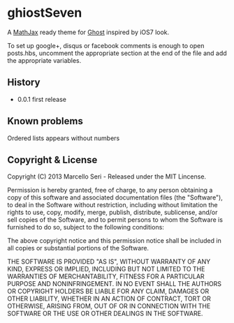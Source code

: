 # ghiostSeven

A [MathJax](http://www.mathjax.org) ready theme for [Ghost](http://github.com/tryghost/ghost/) inspired by iOS7 look.

To set up google+, disqus or facebook comments is enough to open posts.hbs, uncomment the appropriate section at the end of the file and add the appropriate variables.

## History

- 0.0.1 first release

## Known problems

Ordered lists appears without numbers

## Copyright & License

Copyright (C) 2013 Marcello Seri - Released under the MIT Lincense.

Permission is hereby granted, free of charge, to any person obtaining a copy of this software and associated documentation files (the "Software"), to deal in the Software without restriction, including without limitation the rights to use, copy, modify, merge, publish, distribute, sublicense, and/or sell copies of the Software, and to permit persons to whom the Software is furnished to do so, subject to the following conditions:

The above copyright notice and this permission notice shall be included in all copies or substantial portions of the Software.

THE SOFTWARE IS PROVIDED "AS IS", WITHOUT WARRANTY OF ANY KIND, EXPRESS OR IMPLIED, INCLUDING BUT NOT LIMITED TO THE WARRANTIES OF MERCHANTABILITY, FITNESS FOR A PARTICULAR PURPOSE AND
NONINFRINGEMENT. IN NO EVENT SHALL THE AUTHORS OR COPYRIGHT HOLDERS BE LIABLE FOR ANY CLAIM, DAMAGES OR OTHER LIABILITY, WHETHER IN AN ACTION OF CONTRACT, TORT OR OTHERWISE, ARISING FROM, OUT OF OR IN CONNECTION WITH THE SOFTWARE OR THE USE OR OTHER DEALINGS IN THE SOFTWARE.
